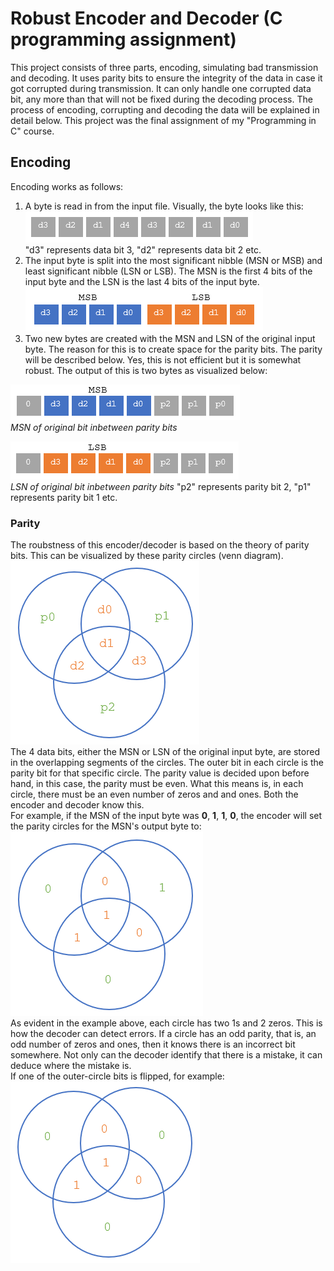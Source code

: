 # Robust Encoder and Decoder (C programming assignment)
This project consists of three parts, encoding, simulating bad transmission and decoding. It uses parity bits to ensure the integrity of the data in case it got corrupted during transmission. It can only handle one corrupted data bit, any more than that will not be fixed during the decoding process. The process of encoding, corrupting and decoding the data will be explained in detail below. This project was the final assignment of my "Programming in C" course.

## Encoding
Encoding works as follows:
1. A byte is read in from the input file. Visually, the byte looks like this:
![Image of input-byte](https://github.com/Sam-Jarvis/C-Assignment-Encode-Decode/blob/master/images-for-documentation/input-byte.png)<br/>
"d3" represents data bit 3, "d2" represents data bit 2 etc.
2. The input byte is split into the most significant nibble (MSN or MSB) and least significant nibble (LSN or LSB). The MSN is the first 4 bits of the input byte and the LSN is the last 4 bits of the input byte.
![Image of msn-lsn](https://github.com/Sam-Jarvis/C-Assignment-Encode-Decode/blob/master/images-for-documentation/msb-lsb.png)
3. Two new bytes are created with the MSN and LSN of the original input byte. The reason for this is to create space for the parity bits. The parity will be described below. Yes, this is not efficient but it is somewhat robust. The output of this is two bytes as visualized below:<br/>

![Image of msn-parity](https://github.com/Sam-Jarvis/C-Assignment-Encode-Decode/blob/master/images-for-documentation/msb-parity.png)<br/>
_MSN of original bit inbetween parity bits_

![Image of lsn-parity](https://github.com/Sam-Jarvis/C-Assignment-Encode-Decode/blob/master/images-for-documentation/lsb-parity.png)<br/>
_LSN of original bit inbetween parity bits_
"p2" represents parity bit 2, "p1" represents parity bit 1 etc.

### Parity
The roubstness of this encoder/decoder is based on the theory of parity bits. This can be visualized by these parity circles (venn diagram).<br/>
![Image of parity-temp](https://github.com/Sam-Jarvis/C-Assignment-Encode-Decode/blob/master/images-for-documentation/parity-template.png)<br/>
The 4 data bits, either the MSN or LSN of the original input byte, are stored in the overlapping segments of the circles. The outer bit in each circle is the parity bit for that specific circle. The parity value is decided upon before hand, in this case, the parity must be even. What this means is, in each circle, there must be an even number of zeros and and ones. Both the encoder and decoder know this.<br/>
For example, if the MSN of the input byte was __0__, __1__, __1__, __0__, the encoder will set the parity circles for the MSN's output byte to:</br>
![Image of parity-eg](https://github.com/Sam-Jarvis/C-Assignment-Encode-Decode/blob/master/images-for-documentation/parity-example.png)<br/>
As evident in the example above, each circle has two 1s and 2 zeros. This is how the decoder can detect errors. If a circle has an odd parity, that is, an odd number of zeros and ones, then it knows there is an incorrect bit somewhere. Not only can the decoder identify that there is a mistake, it can deduce where the mistake is.<br/>
If one of the outer-circle bits is flipped, for example:<br/>
![Image of odd-parity1](https://github.com/Sam-Jarvis/C-Assignment-Encode-Decode/blob/master/images-for-documentation/odd-parity-1.png)
